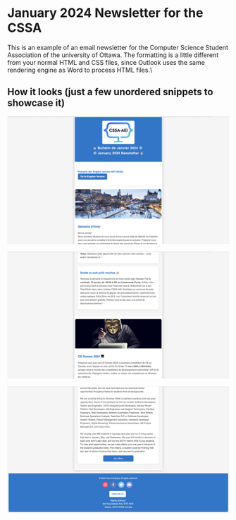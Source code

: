 # January 2024 Newsletter for the CSSA
This is an example of an email newsletter for the Computer Science Student Association of the university of Ottawa.
The formatting is a little different from your normal HTML and CSS files, since Outlook uses the same rendering
engine as Word to process HTML files.\

## How it looks (just a few unordered snippets to showcase it)
![](images/image_1)

![](images/image_3)

![](images/image_2)
